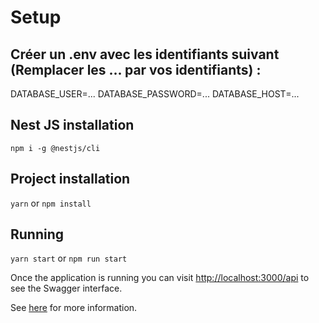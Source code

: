 

# Setup

## Créer un .env avec les identifiants suivant (Remplacer les ... par vos identifiants) : 
DATABASE_USER=...
DATABASE_PASSWORD=...
DATABASE_HOST=...

## Nest JS installation

`npm i -g @nestjs/cli`

## Project installation

`yarn` or `npm install`


## Running

`yarn start` or `npm run start`

Once the application is running you can visit [http://localhost:3000/api](http://localhost:3000/api) to see the Swagger interface.

See [here](https://docs.nestjs.com/recipes/swagger#bootstrap) for more information.
